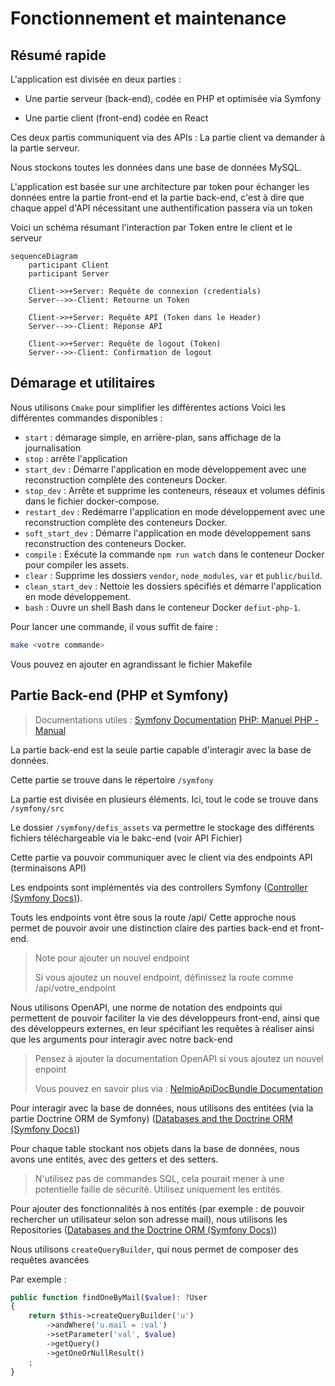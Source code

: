 # Fonctionnement et maintenance

## Résumé rapide

L'application est divisée en deux parties :

- Une partie serveur (back-end), codée en PHP et optimisée via Symfony

- Une partie client (front-end) codée en React

Ces deux partis communiquent via des APIs : La partie client va demander à la partie serveur.

Nous stockons toutes les données dans une base de données MySQL.

L'application est basée sur une architecture par token pour échanger les données entre la partie front-end et la partie back-end, c'est à dire que chaque appel d'API nécessitant une authentification passera via un token

Voici un schéma résumant l'interaction par Token entre le client et le serveur

```mermaid
sequenceDiagram
    participant Client
    participant Server

    Client->>+Server: Requête de connexion (credentials)
    Server-->>-Client: Retourne un Token

    Client->>+Server: Requête API (Token dans le Header)
    Server-->>-Client: Réponse API

    Client->>+Server: Requête de logout (Token)
    Server-->>-Client: Confirmation de logout
```

## Démarage et utilitaires

Nous utilisons `Cmake` pour simplifier les différentes actions
Voici les différentes commandes disponibles :

- `start` : démarage simple, en arrière-plan, sans affichage de la journalisation
- `stop` : arrête l'application
- `start_dev` : Démarre l'application en mode développement avec une reconstruction complète des conteneurs Docker.
- `stop_dev` : Arrête et supprime les conteneurs, réseaux et volumes définis dans le fichier docker-compose.
- `restart_dev` : Redémarre l'application en mode développement avec une reconstruction complète des conteneurs Docker.
- `soft_start_dev` : Démarre l'application en mode développement sans reconstruction des conteneurs Docker.
- `compile` : Exécute la commande `npm run watch` dans le conteneur Docker pour compiler les assets.
- `clear` : Supprime les dossiers `vendor`, `node_modules`, `var` et `public/build`.
- `clean_start_dev` : Nettoie les dossiers spécifiés et démarre l'application en mode développement.
- `bash` : Ouvre un shell Bash dans le conteneur Docker `defiut-php-1`.

Pour lancer une commande, il vous suffit de faire :

```bash
make <votre commande>
```

Vous pouvez en ajouter en agrandissant le fichier Makefile

## Partie Back-end (PHP et Symfony)

> Documentations utiles : [Symfony Documentation](https://symfony.com/doc/current/index.html) [PHP: Manuel PHP - Manual](https://www.php.net/manual/fr/) 

La partie back-end est la seule partie capable d'interagir avec la base de données.

Cette partie se trouve dans le répertoire `/symfony`

La partie est divisée en plusieurs éléments. Ici, tout le code se trouve dans `/symfony/src`

Le dossier `/symfony/defis_assets` va permettre le stockage des différents fichiers téléchargeable via le bakc-end (voir API Fichier)

Cette partie va pouvoir communiquer avec le client via des endpoints API (terminaisons API)

Les endpoints sont implémentés via des controllers Symfony ([Controller (Symfony Docs)](https://symfony.com/doc/current/controller.html)).

Touts les endpoints vont être sous la route /api/ Cette approche nous permet de pouvoir avoir une distinction claire des parties back-end et front-end.

> Note pour ajouter un nouvel endpoint
> 
> Si vous ajoutez un nouvel endpoint, définissez la route comme /api/votre_endpoint

Nous utilisons OpenAPI, une norme de notation des endpoints qui permettent de pouvoir faciliter la vie des développeurs front-end, ainsi que des développeurs externes, en leur spécifiant les requêtes à réaliser ainsi que les arguments pour interagir avec notre back-end

> Pensez à ajouter la documentation OpenAPI si vous ajoutez un nouvel enpoint
> 
> Vous pouvez en savoir plus via :  [NelmioApiDocBundle Documentation](https://symfony.com/bundles/NelmioApiDocBundle/current/index.html) 

Pour interagir avec la base de données, nous utilisons des entitées (via la partie Doctrine ORM de Symfony) ([Databases and the Doctrine ORM (Symfony Docs)](https://symfony.com/doc/current/doctrine.html))

Pour chaque table stockant nos objets dans la base de données, nous avons une entités, avec des getters et des setters.

> N'utilisez pas de commandes SQL, cela pourait mener à une potentielle faille de sécurité. Utilisez uniquement les entités.

Pour ajouter des fonctionnalités à nos entités (par exemple : de pouvoir rechercher un utilisateur selon son adresse mail), nous utilisons les Repositories ([Databases and the Doctrine ORM (Symfony Docs)](https://symfony.com/doc/current/doctrine.html#querying-for-objects-the-repository))

Nous utilisons `createQueryBuilder`, qui nous permet de composer des requêtes avancées

Par exemple :

```php
public function findOneByMail($value): ?User
{
    return $this->createQueryBuilder('u')
        ->andWhere('u.mail = :val')
        ->setParameter('val', $value)
        ->getQuery()
        ->getOneOrNullResult()
    ;
}
```
